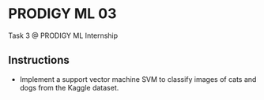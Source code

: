 # PRODIGY ML 03
Task 3 @ PRODIGY ML Internship

## Instructions
- Implement a support vector machine SVM to classify images of cats and dogs from the Kaggle dataset.
